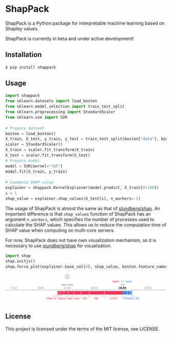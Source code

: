 # ShapPack

ShapPack is a Python package for interpretable machine learning based on Shapley values.

ShapPack is currently in beta and under active development!

## Installation

```bash
$ pip install shappack
```

## Usage

```python
import shappack
from sklearn.datasets import load_boston
from sklearn.model_selection import train_test_split
from sklearn.preprocessing import StandardScaler
from sklearn.svm import SVR

# Prepare dataset
boston = load_boston()
X_train, X_test, y_train, y_test = train_test_split(boston["data"], boston["target"], test_size=0.2)
scaler = StandardScaler()
X_train = scaler.fit_transform(X_train)
X_test = scaler.fit_transform(X_test)
# Prepare model
model = SVR(kernel="rbf")
model.fit(X_train, y_train)

# Coumpute SHAP value
explainer = shappack.KernelExplainer(model.predict, X_train[0:100])
i = 1
shap_value = explainer.shap_values(X_test[i], n_workers=-1)
```

The usage of ShapPack is almost the same as that of [slundberg/shap](https://github.com/slundberg/shap).
An important difference is that `shap_values` function of ShapPack has an argument `n_workers`, which specifies the number of processes used to calculate the SHAP values.
This allows us to reduce the computation time of SHAP value when computing on multi-core servers.

For now, ShapPack does not have own visualization mechanism, so it is necessary to use [slundberg/shap](https://github.com/slundberg/shap) for visualization.

```python
import shap
shap.initjs()
shap.force_plot(explainer.base_val[0], shap_value, boston.feature_names)
```

<img src="./docs/images/boston-force-plot.png" alt="boston-force-plot" width="700">

## License

This project is licensed under the terms of the MIT license, see LICENSE.
